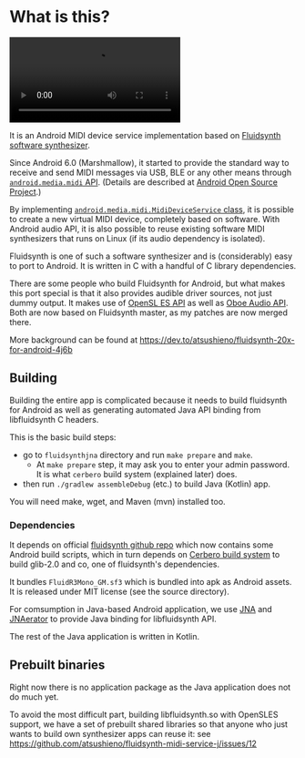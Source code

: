 # What is this?

![demo movie](docs/demo.mp4)

It is an Android MIDI device service implementation based on [Fluidsynth software synthesizer](https://github.com/Fluidsynth/fluidsynth/).

Since Android 6.0 (Marshmallow), it started to provide the standard way to
receive and send MIDI messages via USB, BLE or any other means through
[`android.media.midi` API](https://developer.android.com/reference/android/media/midi/package-summary). (Details are described at [Android Open Source Project](https://source.android.com/devices/audio/midi).)

By implementing [`android.media.midi.MidiDeviceService` class](https://developer.android.com/reference/android/media/midi/MidiDeviceService), it is possible
to create a new virtual MIDI device, completely based on software.
With Android audio API, it is also possible to reuse existing software
MIDI synthesizers that runs on Linux (if its audio dependency is isolated).

Fluidsynth is one of such a software synthesizer and is (considerably) easy
to port to Android. It is written in C with a handful of C library dependencies.

There are some people who build Fluidsynth for Android, but what makes
this port special is that it also provides audible driver sources, not just
dummy output. It makes use of [OpenSL ES API](https://developer.android.com/ndk/guides/audio/opensl/) as well as [Oboe Audio API](https://github.com/google/Oboe). Both are now based on Fluidsynth master, as my patches are now merged there.

More background can be found at https://dev.to/atsushieno/fluidsynth-20x-for-android-4j6b

## Building

Building the entire app is complicated because it needs to build fluidsynth for Android as well as generating automated Java API binding from libfluidsynth C headers.

This is the basic build steps:

- go to `fluidsynthjna` directory and run `make prepare` and `make`.
  - At `make prepare` step, it may ask you to enter your admin password. It is what `cerbero` build system (explained later) does.
- then run `./gradlew assembleDebug` (etc.) to build Java (Kotlin) app.

You will need make, wget, and Maven (mvn) installed too.

### Dependencies

It depends on official [fluidsynth github repo](https://github.com/Fluidsynth/fluidsynth) which now contains some
Android build scripts, which in turn depends on [Cerbero build system](https://cgit.freedesktop.org/gstreamer/cerbero/) to build glib-2.0 and co, one of fluidsynth's dependencies.

It bundles `FluidR3Mono_GM.sf3` which is bundled into apk as Android assets. It is released under MIT license (see the source directory).

For comsumption in Java-based Android application, we use [JNA](https://github.com/java-native-access/jna) and [JNAerator](https://github.com/nativelibs4java/JNAerator) to provide Java binding for libfluidsynth API.

The rest of the Java application is written in Kotlin.

## Prebuilt binaries

Right now there is no application package as the Java application does not
do much yet.

To avoid the most difficult part, building libfluidsynth.so with OpenSLES support, we have a set of prebuilt shared libraries so that anyone who just wants to build own synthesizer apps can reuse it: see
https://github.com/atsushieno/fluidsynth-midi-service-j/issues/12

